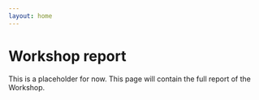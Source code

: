 ```yaml
---
layout: home
---
```


# Workshop report

This is a placeholder for now. This page will contain the full report of the Workshop.
